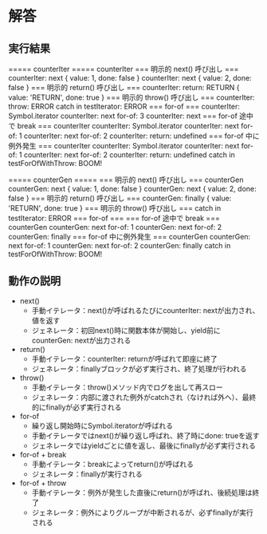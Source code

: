 # 解答

## 実行結果

===== counterIter =====
counterIter
=== 明示的 next() 呼び出し ===
counterIter: next
{ value: 1, done: false }
counterIter: next
{ value: 2, done: false }
=== 明示的 return() 呼び出し ===
counterIter: return: RETURN
{ value: 'RETURN', done: true }
=== 明示的 throw() 呼び出し ===
counterIter: throw: ERROR
catch in testIterator: ERROR
=== for-of ===
counterIter: Symbol.iterator
counterIter: next
for-of: 3
counterIter: next
=== for-of 途中で break ===
counterIter
counterIter: Symbol.iterator
counterIter: next
for-of: 1
counterIter: next
for-of: 2
counterIter: return: undefined
=== for-of 中に例外発生 ===
counterIter
counterIter: Symbol.iterator
counterIter: next
for-of: 1
counterIter: next
for-of: 2
counterIter: return: undefined
catch in testForOfWithThrow: BOOM!

===== counterGen =====
=== 明示的 next() 呼び出し ===
counterGen
counterGen: next
{ value: 1, done: false }
counterGen: next
{ value: 2, done: false }
=== 明示的 return() 呼び出し ===
counterGen: finally
{ value: 'RETURN', done: true }
=== 明示的 throw() 呼び出し ===
catch in testIterator: ERROR
=== for-of ===
=== for-of 途中で break ===
counterGen
counterGen: next
for-of: 1
counterGen: next
for-of: 2
counterGen: finally
=== for-of 中に例外発生 ===
counterGen
counterGen: next
for-of: 1
counterGen: next
for-of: 2
counterGen: finally
catch in testForOfWithThrow: BOOM!

## 動作の説明

- next()
  - 手動イテレータ：next()が呼ばれるたびにcounterIter: nextが出力され、値を返す
  - ジェネレータ：初回next()時に関数本体が開始し、yield前にcounterGen: nextが出力される
- return()
  - 手動イテレータ：counterIter: returnが呼ばれて即座に終了
  - ジェネレータ：finallyブロックが必ず実行され、終了処理が行われる
- throw()
  - 手動イテレータ：throw()メソッド内でログを出して再スロー
  - ジェネレータ：内部に渡された例外がcatchされ（なければ外へ）、最終的にfinallyが必ず実行される
- for-of
  - 繰り返し開始時にSymbol.iteratorが呼ばれる
  - 手動イテレータではnext()が繰り返し呼ばれ、終了時にdone: trueを返す
  - ジェネレータではyieldごとに値を返し、最後にfinallyが必ず実行される
- for-of + break
  - 手動イテレータ：breakによってreturn()が呼ばれる
  - ジェネレータ：finallyが実行される
- for-of + throw
  - 手動イテレータ：例外が発生した直後にreturn()が呼ばれ、後続処理は終了
  - ジェネレータ：例外によりグループが中断されるが、必ずfinallyが実行される
